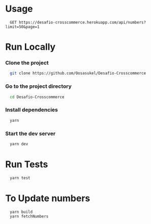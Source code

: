 # Usage

```
  GET https://desafio-crosscommerce.herokuapp.com/api/numbers?limit=50&page=1
```

# Run Locally

### Clone the project

```bash
  git clone https://github.com/Oosasukel/Desafio-Crosscommerce
```

### Go to the project directory

```bash
  cd Desafio-Crosscommerce
```

### Install dependencies

```bash
  yarn
```

### Start the dev server

```bash
  yarn dev
```

# Run Tests

```bash
  yarn test
```

# To Update numbers

```bash
  yarn build
  yarn fetchNumbers
```